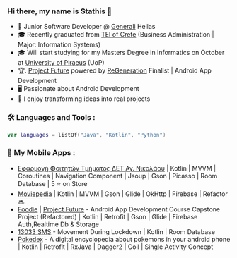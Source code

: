 ### Hi there, my name is Stathis 👋

- 💼  Junior Software Developer @ [Generali](https://www.generali.gr/el/) Hellas
- 🎓  Recently graduated from [TEI of Crete](https://mst.hmu.gr/) (Business Administration | Major: Information Systems)
- 🎓  Will start studying for my Masters Degree in Informatics on October at [University of Piraeus](https://www.unipi.gr/unipi/el/) (UoP)
- 🏆. [Project Future](https://www.projectfuture.gr/) powered by [ReGeneration](https://www.regeneration.gr/) Finalist | Android App Development
- 🖥️  Passionate about Android Development 
- 🚀  I enjoy transforming ideas into real projects

### 🛠 Languages and Tools :

```kt
var languages = listOf("Java", "Kotlin", "Python")
``` 

### 📱 My Mobile Apps :

- [Εφαρμογή Φοιτητών Τμήματος ΔΕΤ Αγ. Νικολάου](https://mst.hmu.gr/ypiresies/mobile-epharmogh-tmhmatos/) | Kotlin | MVVM | Coroutines | Navigation Component | Jsoup | Gson | Picasso | Room Database | 5 ⭐ on Store 
- [Moviepedia](https://github.com/skaradimitriou/Moviepedia) | Kotlin | MVVM | Gson | Glide | OkHttp | Firebase | Refactor 🔜
- [Foodie](https://github.com/skaradimitriou/Foodie) | [Project Future](https://www.projectfuture.gr/) - Android App Development Course Capstone Project (Refactored) | Kotlin | Retrofit | Gson | Glide | Firebase Auth,Realtime Db & Storage  
- [13033 SMS](https://play.google.com/store/apps/details?id=com.stathis.movementsms) - Movement During Lockdown | Kotlin | Room Database
- [Pokedex](https://github.com/skaradimitriou/pokedex) - A digital encyclopedia about pokemons in your android phone | Kotlin | Retrofit | RxJava | Dagger2 | Coil | Single Activity Concept
